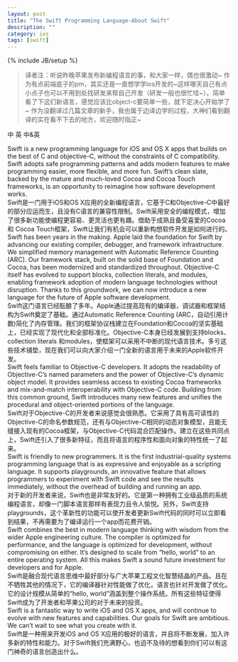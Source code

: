 ```yaml
---
layout: post
title: "The Swift Programming Language-About Swift"
description: ""
category: ios
tags: [swift]
---
```

{% include JB/setup %}
> 译者注：听说昨晚苹果发布新编程语言的事，和大家一样，偶也很激动~ 作为有点前端底子的pm，其实还是一直想学学ios开发的~这样哪天自己有点小点子也可以不用到处找研发来帮自己开发（研发一般也很忙哇~）。简单看了下这们新语言，感觉应该比object-c要简单一些，就下定决心开始学了~ 作为没翻译过几篇文章的新手，我也属于边译边学的过程，大神们看到翻译的实在看不下去的地方，欢迎随时指正~

<span class="show-ch active">中</span>
<span class="show-en">英</span>
<span class="show-both">中&英</span>


<div class="en">
Swift is a new programming language for iOS and OS X apps that builds on the best of C and objective-C, without the constraints of C compatibility. Swift adopts safe programming patterns and adds modern features to make programming easier, more flexible, and more fun. Swift’s clean slate, backed by the mature and much-loved Cocoa and Cocoa Touch frameworks, is an opportunity to reimagine how software development works.
</div>

<div class="ch">
Swift是一门用于iOS和OS X应用的全新编程语言，它基于C和Objective-C中最好的部分应运而生，且没有C语言的兼容性限制。Swift采用安全的编程模式，增加了很多新功能使编程更容易、更灵活也更有趣。借助于成熟且备受喜爱的Cocoa 和 Cocoa Touch框架，Swift让我们有机会可以重新构想软件开发是如何进行的。
</div>

<div class="en">
Swift has been years in the making. Apple laid the foundation for Swift by advancing our existing compiler, debugger, and framework infrastructure. We simplified memory management with Automatic Reference Counting (ARC). Our framework stack, built on the solid base of Foundation and Cocoa, has been modernized and standardized throughout. Objective-C itself has evolved to support blocks, collection literals, and modules, enabling framework adoption of modern language technologies without disruption. Thanks to this groundwork, we can now introduce a new language for the future of Apple software development.
</div>

<div class="ch">
Swift这门语言已经酝酿了多年。Apple通过提高现有的编译器，调试器和框架结构为Swift奠定了基础。通过Automatic Reference Counting (ARC，自动引用计数)简化了内存管理。我们的框架协议栈建立在Foundation和Cocoa的坚实基础上，已经实现了现代化和全部标准化。Objective-C本身已经发展到支持blocks、 collection literals 和modules，使框架可以采用不中断的现代语言技术。多亏这些技术铺垫，现在我们可以向大家介绍一门全新的语言用于未来的Apple软件开发。
</div>

<div class="en">
Swift feels familiar to Objective-C developers. It adopts the readability of Objective-C’s named parameters and the power of Objective-C’s dynamic object model. It provides seamless access to existing Cocoa frameworks and mix-and-match interoperability with Objective-C code. Building from this common ground, Swift introduces many new features and unifies the procedural and object-oriented portions of the language.
</div>

<div class="ch">
Swift对于Objective-C的开发者来说感觉会很熟悉。它采用了具有高可读性的Objective-C的命名参数规范，还有与Objective-C相同的动态对象模型，且能无缝接入现有的Cocoa框架，与Objective-C代码混合匹配操作。建立在这些共同点上，Swift还引入了很多新特征，而且将语言的程序性和面向对象的特性统一了起来。
</div>

<div class="en">
Swift is friendly to new programmers. It is the first industrial-quality systems programming language that is as expressive and enjoyable as a scripting language. It supports playgrounds, an innovative feature that allows programmers to experiment with Swift code and see the results immediately, without the overhead of building and running an app.
</div>

<div class="ch">
对于新的开发者来说，Swift也是非常友好的。它是第一种拥有工业级品质的系统编程语言，却像一门脚本语言那样有表现力且令人愉悦。另外，Swift支持playgrounds，这个革新性的功能可以使开发者更新Swift代码的同时可以立即看到结果，不再需要为了编译运行一个app而花费开销。
</div>

<div class="en">
Swift combines the best in modern language thinking with wisdom from the wider Apple engineering culture. The compiler is optimized for performance, and the language is optimized for development, without compromising on either. It’s designed to scale from “hello, world” to an entire operating system. All this makes Swift a sound future investment for developers and for Apple.
</div>

<div class="ch">
Swift是融合现代语言思维中最好部分与广大苹果工程文化智慧结晶的产品。且在不牺牲其他的情况下，它的编译器针对性能做了优化，语言也针对开发做了优化。它的设计规模从简单的“hello, world”涵盖到整个操作系统。所有这些特征使得Swift成为了开发者和苹果公司的对于未来的投资。
</div>

<div class="en">
Swift is a fantastic way to write iOS and OS X apps, and will continue to evolve with new features and capabilities. Our goals for Swift are ambitious. We can’t wait to see what you create with it.
</div>

<div class="ch">
Swift是一种用来开发iOS and OS X应用的极好的语言，并且将不断发展，加入许多新的特性和能力。对于Swift我们充满野心，也迫不及待的想看到你们可以有这门神奇的语言创造出什么。
</div>